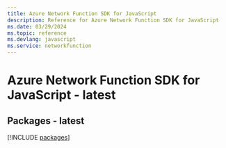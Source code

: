```yaml
---
title: Azure Network Function SDK for JavaScript
description: Reference for Azure Network Function SDK for JavaScript
ms.date: 03/29/2024
ms.topic: reference
ms.devlang: javascript
ms.service: networkfunction
---
```

# Azure Network Function SDK for JavaScript - latest
## Packages - latest
[!INCLUDE [packages](network-function-index.md)]